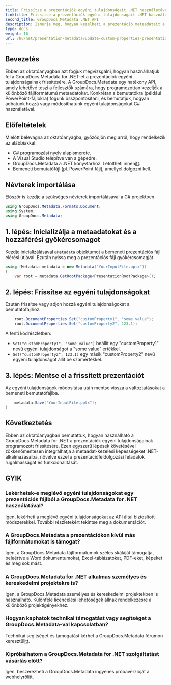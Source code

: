 ```yaml
---
title: Frissítse a prezentációk egyéni tulajdonságait .NET használatával
linktitle: Frissítse a prezentációk egyéni tulajdonságait .NET használatával
second_title: GroupDocs.Metadata .NET API
description: Ismerje meg, hogyan kezelheti a prezentáció metaadatait a GroupDocs.Metadata for .NET használatával. Az egyéni tulajdonságok hatékony frissítése a PowerPoint-fájlokban.
type: docs
weight: 16
url: /hu/net/presentation-metadata/update-custom-properties-presentations/
---
```

## Bevezetés
Ebben az oktatóanyagban azt fogjuk megvizsgálni, hogyan használhatjuk fel a GroupDocs.Metadata for .NET-et a prezentációk egyéni tulajdonságainak frissítésére. A GroupDocs.Metadata egy hatékony API, amely lehetővé teszi a fejlesztők számára, hogy programozottan kezeljék a különböző fájlformátumú metaadatokat. Konkrétan a bemutatókra (például PowerPoint-fájlokra) fogunk összpontosítani, és bemutatjuk, hogyan adhatunk hozzá vagy módosíthatunk egyéni tulajdonságokat C# használatával.
## Előfeltételek
Mielőtt belevágna az oktatóanyagba, győződjön meg arról, hogy rendelkezik az alábbiakkal:
- C# programozási nyelv alapismerete.
- A Visual Studio telepítve van a gépedre.
-  GroupDocs.Metadata a .NET könyvtárhoz. Letöltheti innen[itt](https://releases.groupdocs.com/metadata/net/).
- Bemeneti bemutatófájl (pl. PowerPoint fájl), amellyel dolgozni kell.

## Névterek importálása
Először is kezdje a szükséges névterek importálásával a C# projektben.
```csharp
using GroupDocs.Metadata.Formats.Document;
using System;
using GroupDocs.Metadata;
```
## 1. lépés: Inicializálja a metaadatokat és a hozzáférési gyökércsomagot
 Kezdje inicializálásával a`Metadata` objektumot a bemeneti prezentációs fájl elérési útjával. Ezután nyissa meg a prezentációs fájl gyökércsomagját.
```csharp
using (Metadata metadata = new Metadata("YourInputFile.pptx"))
{
    var root = metadata.GetRootPackage<PresentationRootPackage>();
```
## 2. lépés: Frissítse az egyéni tulajdonságokat
Ezután frissítse vagy adjon hozzá egyéni tulajdonságokat a bemutatófájlhoz.
```csharp
    root.DocumentProperties.Set("customProperty1", "some value");
    root.DocumentProperties.Set("customProperty2", 123.1);
```
A fenti kódrészletben:
- `Set("customProperty1", "some value")` beállít egy "customProperty1" nevű egyéni tulajdonságot a "some value" értékkel.
- `Set("customProperty2", 123.1)` egy másik "customProperty2" nevű egyéni tulajdonságot állít be számértékkel.
## 3. lépés: Mentse el a frissített prezentációt
Az egyéni tulajdonságok módosítása után mentse vissza a változtatásokat a bemeneti bemutatófájlba.
```csharp
    metadata.Save("YourInputFile.pptx");
}
```

## Következtetés
Ebben az oktatóanyagban bemutattuk, hogyan használható a GroupDocs.Metadata for .NET a prezentációk egyéni tulajdonságainak programozott frissítésére. Ezen egyszerű lépések követésével zökkenőmentesen integrálhatja a metaadat-kezelési képességeket .NET-alkalmazásaiba, növelve ezzel a prezentációfeldolgozási feladatok rugalmasságát és funkcionalitását.

## GYIK
### Lekérhetek-e meglévő egyéni tulajdonságokat egy prezentációs fájlból a GroupDocs.Metadata for .NET használatával?
Igen, lekérheti a meglévő egyéni tulajdonságokat az API által biztosított módszerekkel. További részletekért tekintse meg a dokumentációt.
### A GroupDocs.Metadata a prezentációkon kívül más fájlformátumokat is támogat?
Igen, a GroupDocs.Metadata fájlformátumok széles skáláját támogatja, beleértve a Word dokumentumokat, Excel-táblázatokat, PDF-eket, képeket és még sok mást.
### A GroupDocs.Metadata for .NET alkalmas személyes és kereskedelmi projektekre is?
Igen, a GroupDocs.Metadata személyes és kereskedelmi projektekben is használható. Különféle licencelési lehetőségek állnak rendelkezésre a különböző projektigényekhez.
### Hogyan kaphatok technikai támogatást vagy segítséget a GroupDocs.Metadata-val kapcsolatban?
 Technikai segítséget és támogatást kérhet a GroupDocs.Metadata fórumon keresztül[itt](https://forum.groupdocs.com/c/metadata/14).
### Kipróbálhatom a GroupDocs.Metadata for .NET szolgáltatást vásárlás előtt?
 Igen, beszerezheti a GroupDocs.Metadata ingyenes próbaverzióját a webhelyről[itt](https://releases.groupdocs.com/).